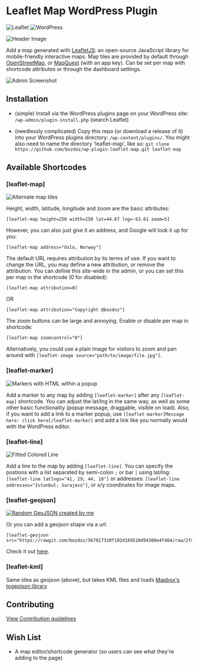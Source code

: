 Leaflet Map WordPress Plugin
========

![Leaflet](https://img.shields.io/badge/leaflet-1.3.1-green.svg?style=flat)
![WordPress](https://img.shields.io/badge/wordpress-4.9.4-green.svg?style=flat)

![Header Image](https://ps.w.org/leaflet-map/assets/banner-1544x500.png?rev=1693083)

Add a map generated with [LeafletJS](http://leafletjs.com/): an open-source JavaScript library for mobile-friendly interactive maps. Map tiles are provided by default through [OpenStreetMap](http://www.openstreetmap.org/), or [MapQuest](https://www.mapquest.ca/) (with an app key).  Can be set per map with shortcode attributes or through the dashboard settings.

![Admin Screenshot](https://imgur.com/W4BGTif.jpg)

Installation
------------

* (simple) Install via the WordPress plugins page on your WordPress site: `/wp-admin/plugin-install.php` (search Leaflet)

* (needlessly complicated) Copy this repo (or download a release of it) into your WordPress plugins directory: `/wp-content/plugins/`. You might also need to name the directory 'leaflet-map', like so: `git clone https://github.com/bozdoz/wp-plugin-leaflet-map.git leaflet-map`


Available Shortcodes
--------------------

### [leaflet-map]

![Alternate map tiles](https://imgur.com/oURcNiX.jpg)

Height, width, latitude, longitude and zoom are the basic attributes: 

```
[leaflet-map height=250 width=250 lat=44.67 lng=-63.61 zoom=5]
```

However, you can also just give it an address, and Google will look it up for you:

```
[leaflet-map address="Oslo, Norway"]
```

The default URL requires attribution by its terms of use.  If you want to change the URL, you may define a new attribution, or remove the attribution.  You can define this site-wide in the admin, or you can set this per map in the shortcode (0 for disabled):

```
[leaflet-map attribution=0]
```

OR 

```
[leaflet-map attribution="Copyright @bozdoz"]
```

The zoom buttons can be large and annoying.  Enable or disable per map in shortcode: 

```
[leaflet-map zoomcontrol="0"]
```

Alternatively, you could use a plain image for visitors to zoom and pan around with `[leaflet-image source="path/to/image/file.jpg"]`.

### [leaflet-marker]

![Markers with HTML within a popup](https://imgur.com/ap38lwe.jpg)

Add a marker to any map by adding `[leaflet-marker]` after any `[leaflet-map]` shortcode.  You can adjust the lat/lng in the same way, as well as some other basic functionality (popup message, draggable, visible on load).  Also, if you want to add a link to a marker popup, use `[leaflet-marker]Message here: click here[/leaflet-marker]` and add a link like you normally would with the WordPress editor.


### [leaflet-line]

![Fitted Colored Line](https://imgur.com/dixNDtF.jpg)

Add a line to the map by adding `[leaflet-line]`. You can specify the postions with a list separated by semi-colon `;` or bar `|` using lat/lng: `[leaflet-line latlngs="41, 29; 44, 18"]` or addresses: `[leaflet-line addresses="Istanbul; Sarajevo"]`, or x/y coordinates for image maps.

### [leaflet-geojson]

[![Random GeoJSON created by me](https://imgur.com/fJktgtI.jpg)](https://gist.github.com/bozdoz/064a7101b95a324e8852fe9381ab9a18)

Or you can add a geojson shape via a url: 

```
[leaflet-geojson src="https://rawgit.com/bozdoz/567817310f102d169510d94306e4f464/raw/2fdb48dafafd4c8304ff051f49d9de03afb1718b/map.geojson"]
```

Check it out [here](https://gist.github.com/bozdoz/064a7101b95a324e8852fe9381ab9a18).

### [leaflet-kml]

Same idea as geojson (above), but takes KML files and loads [Mapbox's togeojson library](https://github.com/mapbox/togeojson)

Contributing
-------------

[View Contribution guidelines](https://github.com/bozdoz/wp-plugin-leaflet-map/blob/master/CONTRIBUTING.md)

Wish List
---------

* A map editor/shortcode generator (so users can see what they're adding to the page)